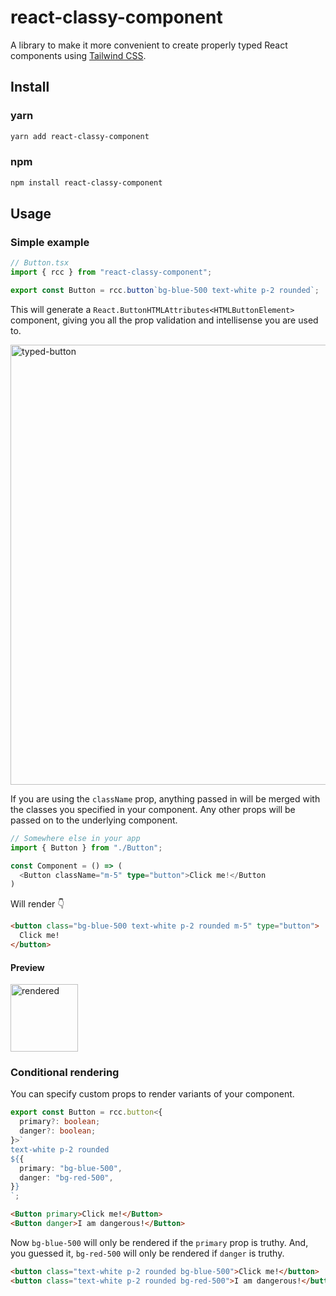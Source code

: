 # react-classy-component

A library to make it more convenient to create properly typed React components using [Tailwind CSS](https://tailwindcss.com/).

## Install

### yarn
```bash
yarn add react-classy-component
```

### npm
```bash
npm install react-classy-component
```

## Usage

### Simple example
```ts
// Button.tsx
import { rcc } from "react-classy-component";

export const Button = rcc.button`bg-blue-500 text-white p-2 rounded`;
```

This will generate a `React.ButtonHTMLAttributes<HTMLButtonElement>` component, giving you all the prop validation and intellisense you are used to.

<img width="704" alt="typed-button" src="https://user-images.githubusercontent.com/261929/131214040-1e1f388c-86f7-4f07-b772-1907efe3cb06.png">

If you are using the `className` prop, anything passed in will be merged with the classes you specified in your component. Any other props will be passed on to the underlying component.

```ts
// Somewhere else in your app
import { Button } from "./Button";

const Component = () => (
  <Button className="m-5" type="button">Click me!</Button
)
```
Will render 👇

```html
<button class="bg-blue-500 text-white p-2 rounded m-5" type="button">
  Click me!
</button>
```
#### Preview
<img width="108" alt="rendered" src="https://user-images.githubusercontent.com/261929/131214272-4b8cb9e1-d6aa-432f-85c0-d8e55fb0dfcf.png">

### Conditional rendering

You can specify custom props to render variants of your component.

```ts
export const Button = rcc.button<{
  primary?: boolean;
  danger?: boolean;
}>`
text-white p-2 rounded
${{
  primary: "bg-blue-500",
  danger: "bg-red-500",
}}
`;
```

```html
<Button primary>Click me!</Button>
<Button danger>I am dangerous!</Button>
```

Now `bg-blue-500` will only be rendered if the `primary` prop is truthy. And, you guessed it, `bg-red-500` will only be rendered if `danger` is truthy.

```html
<button class="text-white p-2 rounded bg-blue-500">Click me!</button>
<button class="text-white p-2 rounded bg-red-500">I am dangerous!</button>
```
